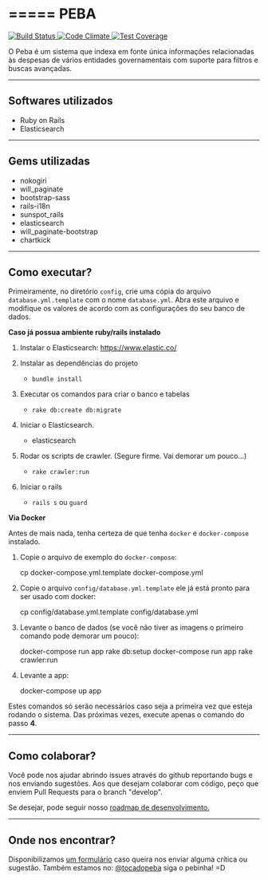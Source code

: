 =====
PEBA
=====

<a href="https://travis-ci.org/teresinahc/peba" target="_blank">
	<img src="https://travis-ci.org/teresinahc/peba.svg?branch=master" alt="Build Status">
</a>
<a href="https://codeclimate.com/github/teresinahc/peba" target="_blank">
	<img src="https://codeclimate.com/github/teresinahc/peba/badges/gpa.svg" alt="Code Climate">
</a>
<a href="https://codeclimate.com/github/teresinahc/peba" target="_blank">
	<img src="https://codeclimate.com/github/teresinahc/peba/badges/coverage.svg" alt="Test Coverage">
</a>

O Peba é um sistema que indexa em fonte única informações relacionadas às despesas de vários entidades governamentais com suporte para filtros e buscas avançadas.

---
Softwares utilizados
---

* Ruby on Rails
* Elasticsearch

---
Gems utilizadas
---

* nokogiri
* will_paginate
* bootstrap-sass
* rails-i18n
* sunspot_rails
* elasticsearch
* will_paginate-bootstrap
* chartkick

---
Como executar?
---

Primeiramente, no diretório `config`, crie uma cópia do arquivo `database.yml.template` com o nome `database.yml`. Abra este arquivo e modifique os valores de acordo com as configurações do seu banco de dados.

**Caso já possua ambiente ruby/rails instalado**

1. Instalar o Elasticsearch: https://www.elastic.co/

2. Instalar as dependências do projeto
    * `bundle install`

3. Executar os comandos para criar o banco e tabelas
    * `rake db:create db:migrate`

4. Iniciar o Elasticsearch.
    * elasticsearch

5. Rodar os scripts de crawler. (Segure firme. Vai demorar um pouco...)
    * `rake crawler:run`

6. Iniciar o rails
    * `rails s` ou `guard`


**Via Docker**

Antes de mais nada, tenha certeza de que tenha `docker` e `docker-compose` instalado.

1. Copie o arquivo de exemplo do `docker-compose`:

    cp docker-compose.yml.template docker-compose.yml

2. Copie o arquivo `config/database.yml.template` ele já está pronto para ser usado com docker:

    cp config/database.yml.template config/database.yml

3. Levante o banco de dados (se você não tiver as imagens o primeiro comando pode demorar um pouco):

    docker-compose run app rake db:setup
    docker-compose run app rake crawler:run

4. Levante a app:

    docker-compose up app

Estes comandos só serão necessários caso seja a primeira vez que esteja rodando o sistema. Das próximas vezes, execute apenas o comando do passo **4**.


---
Como colaborar?
---
Você pode nos ajudar abrindo issues através do github reportando bugs e nos enviando sugestões. Aos que desejam colaborar com código, peço que enviem Pull Requests para o branch "develop".

Se desejar, pode seguir nosso <a href="https://trello.com/b/M1ldqi2V/peba" target="_blank">roadmap de desenvolvimento.</a>

---
Onde nos encontrar?
---
Disponibilizamos <a href="http://teresinahc.org/peba-feedback" target="_blank">um formulário</a> caso queira nos enviar alguma crítica ou sugestão.
Também estamos no: <a href="https://twitter.com/tocadopeba" target="_blank">@tocadopeba</a> siga o pebinha! =D
